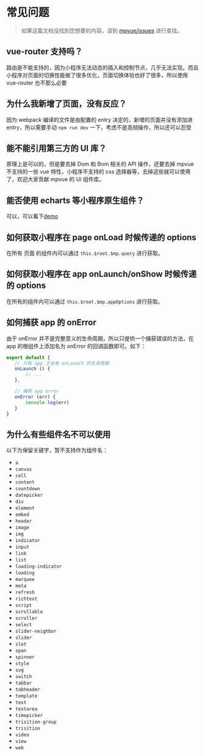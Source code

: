 <script crossorigin="anonymous" src="//www.dpfile.com/app/owl/static/owl_1.5.28.js"></script>
<script>
Owl.start({
    project: 'mpvue-doc',
    pageUrl: 'qa'
})
</script>

# 常见问题

> 如果这篇文档没找到您想要的内容，请到 [mpvue/issues](https://github.com/Meituan-Dianping/mpvue/issues) 进行查找。

## vue-router 支持吗？

路由是不能支持的，因为小程序无法动态的插入和控制节点，几乎无法实现。而且小程序对页面的切换性能做了很多优化，页面切换体验也好了很多，所以使用 vue-router 也不那么必要

## 为什么我新增了页面，没有反应？

因为 webpack 编译的文件是由配置的 entry 决定的，新增的页面并没有添加进 entry，所以需要手动 `npm run dev` 一下，考虑不是高频操作，所以还可以忍受

## 能不能引用第三方的 UI 库？

原理上是可以的，但是要去掉 Dom 和 Bom 相关的 API 操作，还要去掉 mpvue 不支持的一些 vue 特性，小程序不支持的 css 选择器等，去掉这些就可以使用了，欢迎大家贡献 mpvue 的 UI 组件库。

## 能否使用 echarts 等小程序原生组件？

可以，可以看下[demo](https://github.com/mpvue/examples/tree/master/echarts)


## 如何获取小程序在 page onLoad 时候传递的 options

在所有 页面 的组件内可以通过 `this.$root.$mp.query` 进行获取。

## 如何获取小程序在 app onLaunch/onShow 时候传递的 options

在所有的组件内可以通过 `this.$root.$mp.appOptions` 进行获取。

## 如何捕获 app 的 onError

由于 onError 并不是完整意义的生命周期，所以只提供一个捕获错误的方法，在 app 的根组件上添加名为 onError 的回调函数即可。如下：

``` javascript
export default {
   // 只有 app 才会有 onLaunch 的生命周期
   onLaunch () {
       // ...
   },

   // 捕获 app error
   onError (err) {
       console.log(err)
   }
}

```

## 为什么有些组件名不可以使用 

以下为保留关键字，暂不支持作为组件名：

- `a`
- `canvas`
- `cell`
- `content`
- `countdown`
- `datepicker`
- `div`
- `element`
- `embed`
- `header`
- `image`
- `img`
- `indicator`
- `input`
- `link`
- `list`
- `loading-indicator`
- `loading`
- `marquee`
- `meta`
- `refresh`
- `richtext`
- `script`
- `scrollable`
- `scroller`
- `select`
- `slider-neighbor`
- `slider`
- `slot`
- `span`
- `spinner`
- `style`
- `svg`
- `switch`
- `tabbar`
- `tabheader`
- `template`
- `text`
- `textarea`
- `timepicker`
- `trisition-group`
- `trisition`
- `video`
- `view`
- `web`
